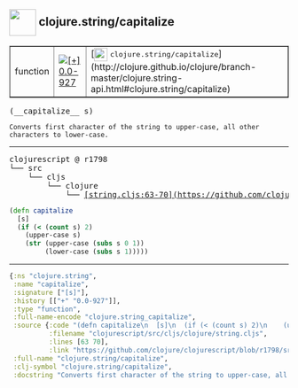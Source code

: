 ## <img width="48px" valign="middle" src="http://i.imgur.com/Hi20huC.png"> clojure.string/capitalize

 <table border="1">
<tr>
<td>function</td>
<td><a href="https://github.com/cljsinfo/api-refs/tree/0.0-927"><img valign="middle" alt="[+] 0.0-927" src="https://img.shields.io/badge/+-0.0--927-lightgrey.svg"></a> </td>
<td>
[<img height="24px" valign="middle" src="http://i.imgur.com/1GjPKvB.png"> <samp>clojure.string/capitalize</samp>](http://clojure.github.io/clojure/branch-master/clojure.string-api.html#clojure.string/capitalize)
</td>
</tr>
</table>

 <samp>
(__capitalize__ s)<br>
</samp>

```
Converts first character of the string to upper-case, all other
characters to lower-case.
```

---

 <pre>
clojurescript @ r1798
└── src
    └── cljs
        └── clojure
            └── <ins>[string.cljs:63-70](https://github.com/clojure/clojurescript/blob/r1798/src/cljs/clojure/string.cljs#L63-L70)</ins>
</pre>

```clj
(defn capitalize
  [s]
  (if (< (count s) 2)
    (upper-case s)
    (str (upper-case (subs s 0 1))
         (lower-case (subs s 1)))))
```


---

```clj
{:ns "clojure.string",
 :name "capitalize",
 :signature ["[s]"],
 :history [["+" "0.0-927"]],
 :type "function",
 :full-name-encode "clojure.string_capitalize",
 :source {:code "(defn capitalize\n  [s]\n  (if (< (count s) 2)\n    (upper-case s)\n    (str (upper-case (subs s 0 1))\n         (lower-case (subs s 1)))))",
          :filename "clojurescript/src/cljs/clojure/string.cljs",
          :lines [63 70],
          :link "https://github.com/clojure/clojurescript/blob/r1798/src/cljs/clojure/string.cljs#L63-L70"},
 :full-name "clojure.string/capitalize",
 :clj-symbol "clojure.string/capitalize",
 :docstring "Converts first character of the string to upper-case, all other\ncharacters to lower-case."}

```
